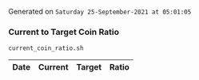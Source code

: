 Generated on `Saturday 25-September-2021 at 05:01:05`

### Current to Target Coin Ratio
`current_coin_ratio.sh`

Date|Current|Target|Ratio
---|---|---|---
